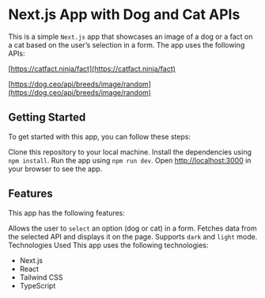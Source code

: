 # Next.js App with Dog and Cat APIs
This is a simple `Next.js` app that showcases an image of a dog or a fact on a cat based on the user’s selection in a form. The app uses the following APIs:

[https://catfact.ninja/fact](https://catfact.ninja/fact)

[https://dog.ceo/api/breeds/image/random](https://dog.ceo/api/breeds/image/random)

## Getting Started
To get started with this app, you can follow these steps:

Clone this repository to your local machine.
Install the dependencies using `npm install`.
Run the app using `npm run dev`.
Open [http://localhost:3000](http://localhost:3000) in your browser to see the app.

## Features
This app has the following features:

Allows the user to `select` an option (dog or cat) in a form.
Fetches data from the selected API and displays it on the page.
Supports `dark` and `light` mode.
Technologies Used
This app uses the following technologies:

- Next.js
- React
- Tailwind CSS
- TypeScript